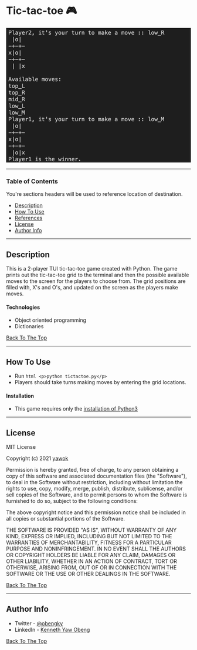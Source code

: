 # Tic-tac-toe 🎮


![Project Image 2](imgs/play.png)




---

### Table of Contents
You're sections headers will be used to reference location of destination.

- [Description](#description)
- [How To Use](#how-to-use)
- [References](#references)
- [License](#license)
- [Author Info](#author-info)

---

## Description
This is a 2-player TUI tic-tac-toe game created with Python. The game prints out the tic-tac-toe grid to the terminal and then the possible available moves to the screen for the players to choose from. The grid positions are filled with, X's and O's, and updated on the screen as the players make moves.

#### Technologies

- Object oriented programming
- Dictionaries

[Back To The Top](#read-me-template)

---

## How To Use
- Run ```html <p>python tictactoe.py</p>```
- Players should take turns making moves by entering the grid locations.

#### Installation
- This game requires only the [installation of Python3](https://www.python.org/downloads/)

---

## License

MIT License

Copyright (c) 2021 [yawok](https://github.com/yawok)

Permission is hereby granted, free of charge, to any person obtaining a copy
of this software and associated documentation files (the "Software"), to deal
in the Software without restriction, including without limitation the rights
to use, copy, modify, merge, publish, distribute, sublicense, and/or sell
copies of the Software, and to permit persons to whom the Software is
furnished to do so, subject to the following conditions:

The above copyright notice and this permission notice shall be included in all
copies or substantial portions of the Software.

THE SOFTWARE IS PROVIDED "AS IS", WITHOUT WARRANTY OF ANY KIND, EXPRESS OR
IMPLIED, INCLUDING BUT NOT LIMITED TO THE WARRANTIES OF MERCHANTABILITY,
FITNESS FOR A PARTICULAR PURPOSE AND NONINFRINGEMENT. IN NO EVENT SHALL THE
AUTHORS OR COPYRIGHT HOLDERS BE LIABLE FOR ANY CLAIM, DAMAGES OR OTHER
LIABILITY, WHETHER IN AN ACTION OF CONTRACT, TORT OR OTHERWISE, ARISING FROM,
OUT OF OR IN CONNECTION WITH THE SOFTWARE OR THE USE OR OTHER DEALINGS IN THE
SOFTWARE.

[Back To The Top](#read-me-template)

---

## Author Info

- Twitter - [@obengky](https://twitter.com/obengky)
- LinkedIn - [Kenneth Yaw Obeng](https://www.linkedin.com/in/yawok/)

[Back To The Top](#read-me-template)
